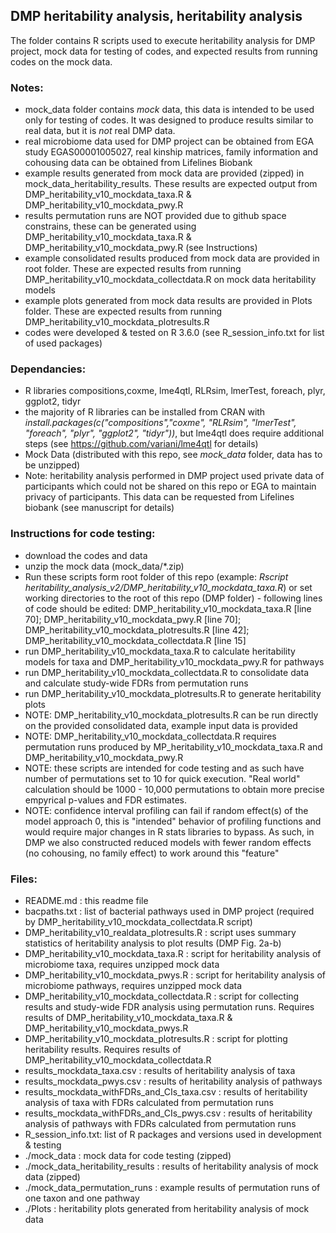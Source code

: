 ## DMP heritability analysis, heritability analysis

The folder contains R scripts used to execute heritability analysis for DMP project, mock data for testing of codes, and expected results from running codes on the mock data.

### Notes:

- mock_data folder contains *mock* data, this data is intended to be used only for testing of codes. It was designed to produce results similar to real data, but it is *not* real DMP data. 
- real microbiome data used for DMP project can be obtained from EGA study EGAS00001005027, real kinship matrices, family information and cohousing data can be obtained from Lifelines Biobank
- example results generated from mock data are provided (zipped) in mock_data_heritability_results. These results are expected output from DMP_heritability_v10_mockdata_taxa.R & DMP_heritability_v10_mockdata_pwy.R
- results permutation runs are NOT provided due to github space constrains, these can be generated using DMP_heritability_v10_mockdata_taxa.R & DMP_heritability_v10_mockdata_pwy.R (see Instructions)
- example consolidated results produced from mock data are provided in root folder. These are expected results from running DMP_heritability_v10_mockdata_collectdata.R on mock data heritability models
- example plots generated from mock data results are provided in Plots folder. These are expected results from running DMP_heritability_v10_mockdata_plotresults.R
- codes were developed & tested on R 3.6.0 (see R_session_info.txt for list of used packages)

### Dependancies:

- R libraries compositions,coxme, lme4qtl, RLRsim, lmerTest, foreach, plyr, ggplot2, tidyr
- the majority of R libraries can be installed from CRAN with *install.packages(c("compositions","coxme", "RLRsim", "lmerTest", "foreach", "plyr", "ggplot2", "tidyr"))*, but lme4qtl does require additional steps (see https://github.com/variani/lme4qtl for details) 
- Mock Data (distributed with this repo, see *mock_data* folder, data has to be unzipped)
- Note: heritability analysis performed in DMP project used private data of participants which could not be shared on this repo or EGA to maintain privacy of participants. This data can be requested from Lifelines biobank (see manuscript for details)

### Instructions for code testing:

- download the codes and data
- unzip the mock data (mock_data/*.zip)
- Run these scripts form root folder of this repo (example: *Rscript heritability_analysis_v2/DMP_heritability_v10_mockdata_taxa.R*) or set working directories to the root of this repo (DMP folder) - following lines of code should be edited: DMP_heritability_v10_mockdata_taxa.R [line 70]; DMP_heritability_v10_mockdata_pwy.R [line 70]; DMP_heritability_v10_mockdata_plotresults.R [line 42]; DMP_heritability_v10_mockdata_collectdata.R [line 15]
- run DMP_heritability_v10_mockdata_taxa.R to calculate heritability models for taxa and DMP_heritability_v10_mockdata_pwy.R for pathways
- run DMP_heritability_v10_mockdata_collectdata.R to consolidate data and calculate study-wide FDRs from permutation runs
- run DMP_heritability_v10_mockdata_plotresults.R to generate heritability plots
- NOTE: DMP_heritability_v10_mockdata_plotresults.R can be run directly on the provided consolidated data, example input data is provided
- NOTE: DMP_heritability_v10_mockdata_collectdata.R requires permutation runs produced by MP_heritability_v10_mockdata_taxa.R and DMP_heritability_v10_mockdata_pwy.R 
- NOTE: these scripts are intended for code testing and as such have number of permutations set to 10 for quick execution. "Real world" calculation should be 1000 - 10,000 permutations to obtain more precise empyrical p-values and FDR estimates. 
- NOTE: confidence interval profiling can fail if random effect(s) of the model approach 0, this is "intended" behavior of profiling functions and would require major changes in R stats libraries to bypass. As such, in DMP we also constructed reduced models with fewer random effects (no cohousing, no family effect) to work around this "feature"

### Files:

- README.md : this readme file
- bacpaths.txt : list of bacterial pathways used in DMP project (required by DMP_heritability_v10_mockdata_collectdata.R script)
- DMP_heritability_v10_realdata_plotresults.R : script uses summary statistics of heritability analysis to plot results (DMP Fig. 2a-b)
- DMP_heritability_v10_mockdata_taxa.R : script for heritability analysis of microbiome taxa, requires unzipped mock data
- DMP_heritability_v10_mockdata_pwys.R : script for heritability analysis of microbiome pathways, requires unzipped mock data
- DMP_heritability_v10_mockdata_collectdata.R : script for collecting results and study-wide FDR analysis using permutation runs. Requires results of DMP_heritability_v10_mockdata_taxa.R & DMP_heritability_v10_mockdata_pwys.R
- DMP_heritability_v10_mockdata_plotresults.R : script for plotting heritability results. Requires results of DMP_heritability_v10_mockdata_collectdata.R
- results_mockdata_taxa.csv : results of heritability analysis of taxa
- results_mockdata_pwys.csv : results of heritability analysis of pathways
- results_mockdata_withFDRs_and_CIs_taxa.csv : results of heritability analysis of taxa with FDRs calculated from permutation runs
- results_mockdata_withFDRs_and_CIs_pwys.csv : results of heritability analysis of pathways with FDRs calculated from permutation runs
- R_session_info.txt: list of R packages and versions used in development & testing
- ./mock_data : mock data for code testing (zipped)
- ./mock_data_heritability_results : results of heritability analysis of mock data (zipped)
- ./mock_data_permutation_runs : example results of permutation runs of one taxon and one pathway
- ./Plots : heritability plots generated from heritability analysis of mock data